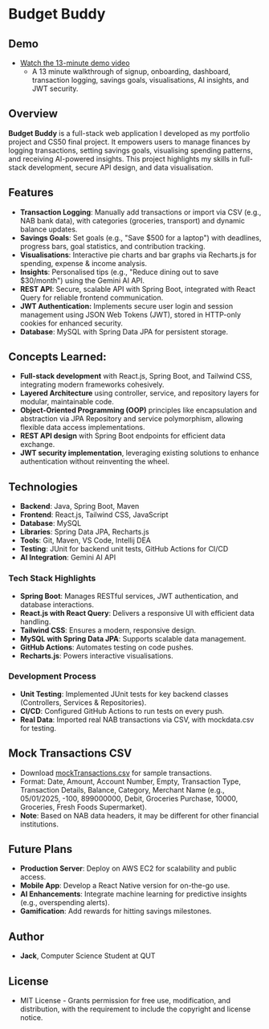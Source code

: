 # Budget Buddy

## Demo

- [Watch the 13-minute demo video](https://youtu.be/urUbaJGCzRY)
    - A 13 minute walkthrough of signup, onboarding, dashboard, transaction logging, savings goals, visualisations, AI insights, and JWT security.

## Overview

**Budget Buddy** is a full-stack web application I developed as my portfolio project and CS50 final project. It empowers users to manage finances by logging transactions, setting savings goals, visualising spending patterns, and receiving AI-powered insights. This project highlights my skills in full-stack development, secure API design, and data visualisation.

## Features

- **Transaction Logging**: Manually add transactions or import via CSV (e.g., NAB bank data), with categories (groceries, transport) and dynamic balance updates.
- **Savings Goals**: Set goals (e.g., "Save $500 for a laptop") with deadlines, progress bars, goal statistics, and contribution tracking.
- **Visualisations**: Interactive pie charts and bar graphs via Recharts.js for spending, expense & income analysis.
- **Insights**: Personalised tips (e.g., "Reduce dining out to save $30/month") using the Gemini AI API.
- **REST API**: Secure, scalable API with Spring Boot, integrated with React Query for reliable frontend communication.
- **JWT Authentication:** Implements secure user login and session management using JSON Web Tokens (JWT), stored in HTTP-only cookies for enhanced security.
- **Database**: MySQL with Spring Data JPA for persistent storage.

## Concepts Learned:

- **Full-stack development** with React.js, Spring Boot, and Tailwind CSS, integrating modern frameworks cohesively.
- **Layered Architecture** using controller, service, and repository layers for modular, maintainable code.
- **Object-Oriented Programming (OOP)** principles like encapsulation and abstraction via JPA Repository and service polymorphism, allowing flexible data access implementations.
- **REST API design** with Spring Boot endpoints for efficient data exchange.
- **JWT security implementation**, leveraging existing solutions to enhance authentication without reinventing the wheel.

## Technologies

- **Backend**: Java, Spring Boot, Maven
- **Frontend**: React.js, Tailwind CSS, JavaScript
- **Database**: MySQL
- **Libraries**: Spring Data JPA, Recharts.js
- **Tools**: Git, Maven, VS Code, Intellij DEA
- **Testing**: JUnit for backend unit tests, GitHub Actions for CI/CD
- **AI Integration**: Gemini AI API

### Tech Stack Highlights

- **Spring Boot**: Manages RESTful services, JWT authentication, and database interactions.
- **React.js with React Query**: Delivers a responsive UI with efficient data handling.
- **Tailwind CSS**: Ensures a modern, responsive design.
- **MySQL with Spring Data JPA**: Supports scalable data management.
- **GitHub Actions**: Automates testing on code pushes.
- **Recharts.js**: Powers interactive visualisations.

### Development Process

- **Unit Testing**: Implemented JUnit tests for key backend classes (Controllers, Services & Repositories).
- **CI/CD**: Configured GitHub Actions to run tests on every push.
- **Real Data**: Imported real NAB transactions via CSV, with mockdata.csv for testing.

## Mock Transactions CSV

- Download [mockTransactions.csv](https://github.com/Shoxys/BudgetBuddy/blob/main/mockTransactions.csv) for sample transactions.
- Format: Date, Amount, Account Number, Empty, Transaction Type, Transaction Details, Balance, Category, Merchant Name (e.g., 05/01/2025, -100, 899000000, Debit, Groceries Purchase, 10000, Groceries, Fresh Foods Supermarket).
- **Note**: Based on NAB data headers, it may be different for other financial institutions.

## Future Plans

- **Production Server**: Deploy on AWS EC2 for scalability and public access.
- **Mobile App**: Develop a React Native version for on-the-go use.
- **AI Enhancements**: Integrate machine learning for predictive insights (e.g., overspending alerts).
- **Gamification**: Add rewards for hitting savings milestones.

## Author

- **Jack**, Computer Science Student at QUT

## License

- MIT License - Grants permission for free use, modification, and distribution, with the requirement to include the copyright and license notice.
